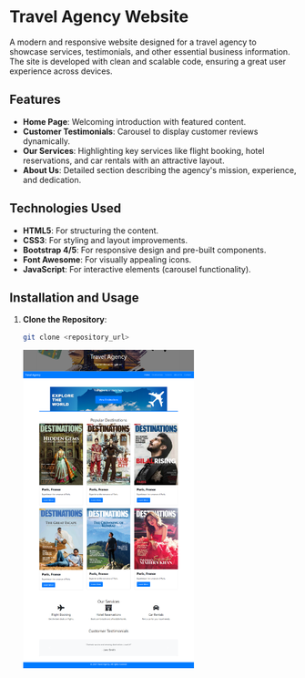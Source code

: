 # Travel Agency Website

A modern and responsive website designed for a travel agency to showcase services, testimonials, and other essential business information. The site is developed with clean and scalable code, ensuring a great user experience across devices.

## Features

- **Home Page**: Welcoming introduction with featured content.
- **Customer Testimonials**: Carousel to display customer reviews dynamically.
- **Our Services**: Highlighting key services like flight booking, hotel reservations, and car rentals with an attractive layout.
- **About Us**: Detailed section describing the agency's mission, experience, and dedication.

## Technologies Used

- **HTML5**: For structuring the content.
- **CSS3**: For styling and layout improvements.
- **Bootstrap 4/5**: For responsive design and pre-built components.
- **Font Awesome**: For visually appealing icons.
- **JavaScript**: For interactive elements (carousel functionality).

## Installation and Usage

1. **Clone the Repository**:
   ```bash
   git clone <repository_url>
   ```
   <img src="./../images/tavel aganecy image_original.png" alt="tavel aganecy Preview" width="300"/>
